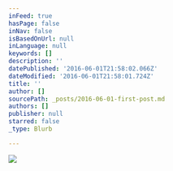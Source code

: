 ```yaml
---
inFeed: true
hasPage: false
inNav: false
isBasedOnUrl: null
inLanguage: null
keywords: []
description: ''
datePublished: '2016-06-01T21:58:02.066Z'
dateModified: '2016-06-01T21:58:01.724Z'
title: ''
author: []
sourcePath: _posts/2016-06-01-first-post.md
authors: []
publisher: null
starred: false
_type: Blurb

---
```

![](https://the-grid-user-content.s3-us-west-2.amazonaws.com/e47cad20-cd16-4a33-b7cc-a7b5dcedfecb.jpg)